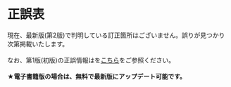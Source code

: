 # 正誤表    
現在、最新版(第2版)で判明している訂正箇所はございません。誤りが見つかり次第掲載いたします。 
</br>  
なお、第1版(初版)の正誤情報はを[こちら](https://github.com/RyokoKuga/python-app-book/blob/main/ERRATA_v1.md)をご参照ください。  
</br>
**★電子書籍版の場合は、無料で最新版にアップデート可能です。**
